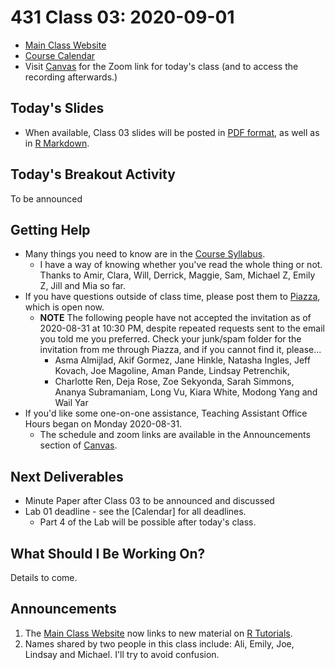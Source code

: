 # 431 Class 03: 2020-09-01

- [Main Class Website](https://thomaselove.github.io/431/)
- [Course Calendar](https://thomaselove.github.io/431/calendar.html)
- Visit [Canvas](https://canvas.case.edu) for the Zoom link for today's class (and to access the recording afterwards.) 

## Today's Slides

- When available, Class 03 slides will be posted in [PDF format](https://github.com/THOMASELOVE/431-2020/blob/master/classes/class03/431_class-03-slides_2020.pdf), as well as in [R Markdown](https://github.com/THOMASELOVE/431-2020/blob/master/classes/class03/431_class-03-slides_2020.Rmd).

## Today's Breakout Activity

To be announced

## Getting Help

- Many things you need to know are in the [Course Syllabus](https://thomaselove.github.io/431-2020-syllabus/). 
    - I have a way of knowing whether you've read the whole thing or not. Thanks to Amir, Clara, Will, Derrick, Maggie, Sam, Michael Z, Emily Z, Jill and Mia so far.
- If you have questions outside of class time, please post them to [Piazza](https://piazza.com/case/fall2020/pqhs431), which is open now.
    - **NOTE** The following people have not accepted the invitation as of 2020-08-31 at 10:30 PM, despite repeated requests sent to the email you told me you preferred. Check your junk/spam folder for the invitation from me through Piazza, and if you cannot find it, please...
        - Asma Almijlad, Akif Gormez, Jane Hinkle, Natasha Ingles, Jeff Kovach, Joe Magoline, Aman Pande, Lindsay Petrenchik, 
        - Charlotte Ren, Deja Rose, Zoe Sekyonda, Sarah Simmons, Ananya Subramaniam, Long Vu, Kiara White, Modong Yang and Wail Yar 
- If you'd like some one-on-one assistance, Teaching Assistant Office Hours began on Monday 2020-08-31.
    - The schedule and zoom links are available in the Announcements section of [Canvas](https://canvas.case.edu).

## Next Deliverables

- Minute Paper after Class 03 to be announced and discussed
- Lab 01 deadline - see the [Calendar] for all deadlines.
    - Part 4 of the Lab will be possible after today's class.

## What Should I Be Working On?

Details to come.

## Announcements

1. The [Main Class Website](https://thomaselove.github.io/431/) now links to new material on [R Tutorials](https://github.com/THOMASELOVE/431-2020/blob/master/software/README.md).
2. Names shared by two people in this class include: Ali, Emily, Joe, Lindsay and Michael. I'll try to avoid confusion.

